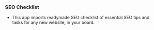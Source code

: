 ### SEO Checklist

- This app imports readymade SEO checklist of essential SEO tips and tasks for any new website, in your board.